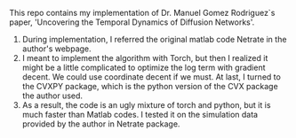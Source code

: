 This repo contains my implementation of Dr. Manuel Gomez Rodriguez`s paper, 'Uncovering the Temporal Dynamics of Diffusion Networks'.

1. During implementation, I referred the original matlab code Netrate in the author's webpage.
2. I meant to implement the algorithm with Torch, but then I realized it might be a little complicated to optimize the log term with gradient decent. We could use coordinate decent if we must. At last, I turned to the CVXPY package, which is the python version of the CVX package the author used.
3. As a result, the code is an ugly mixture of torch and python, but it is much faster than Matlab codes. I tested it on the simulation data provided by the author in Netrate package.
